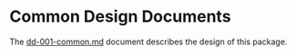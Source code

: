 # Common Design Documents

The [dd-001-common.md](https://github.com/rbmk-project/rbmk-project.github.io/blob/main/docs/design/dd-001-common.md)
document describes the design of this package.
